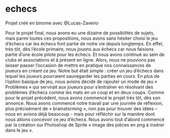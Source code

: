 # echecs

Projet créé en binome avec @Lucas-Zaverio

Pour le projet final, nous avons eu une dizaine de possibilités de sujets, mais parmi toutes ces
propositions, nous avons sans hésiter choisi le jeu d’échecs car les échecs font partie de notre vie
depuis longtemps. En effet, très tôt, dès l’école primaire, nous jouons aux échecs car nous faisions
partie d’une école pilote pour les échecs. Et nous avons continué au sein de clubs et associations et à
présent en ligne. Alors, nous ne pouvions pas laisser passer l’occasion de mettre en pratique nos
connaissances de joueurs en créant ce jeu.
Notre but était simple : créer un jeu d’échecs dans lequel les joueurs pourraient sauvegarder les
parties en cours. En plus de l’option basique de jeu, nous avions décidé de rajouter un mode de jeu
« Problèmes » qui servirait aux joueurs pour s’entraîner en résolvant des problèmes d’échecs comme
les mats en un coup et en deux coups.
Comme pour le projet précédent, nous avons commencé le projet très tôt, dès son annonce. Nous
avons commencé notre travail par une journée de réflexion, plus précisément de « brainstorming »,
non pas pour trouver des idées – nous en avions déjà beaucoup - mais pour réfléchir sur la manière
dont nous allions concevoir ce jeu d’échecs.
Nous avons tout d’abord commencé par la création sur Photoshop de Sprite « image des pièces en
png à insérer dans le jeu ». 

